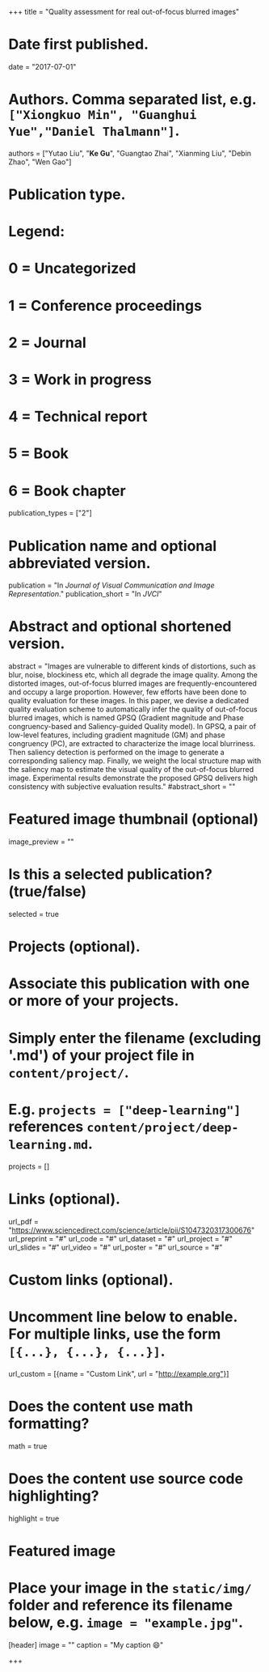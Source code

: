 +++
title = "Quality assessment for real out-of-focus blurred images"

# Date first published.
date = "2017-07-01"

# Authors. Comma separated list, e.g. `["Xiongkuo Min", "Guanghui Yue","Daniel Thalmann"]`.
authors = ["Yutao Liu", "**Ke Gu**", "Guangtao Zhai", "Xianming Liu", "Debin Zhao", "Wen Gao"]
# Publication type.
# Legend:
# 0 = Uncategorized
# 1 = Conference proceedings
# 2 = Journal
# 3 = Work in progress
# 4 = Technical report
# 5 = Book
# 6 = Book chapter
publication_types = ["2"]

# Publication name and optional abbreviated version.
publication = "In *Journal of Visual Communication and Image Representation*."
publication_short = "In *JVCI*"

# Abstract and optional shortened version.
abstract = "Images are vulnerable to different kinds of distortions, such as blur, noise, blockiness etc, which all degrade the image quality. Among the distorted images, out-of-focus blurred images are frequently-encountered and occupy a large proportion. However, few efforts have been done to quality evaluation for these images. In this paper, we devise a dedicated quality evaluation scheme to automatically infer the quality of out-of-focus blurred images, which is named GPSQ (Gradient magnitude and Phase congruency-based and Saliency-guided Quality model). In GPSQ, a pair of low-level features, including gradient magnitude (GM) and phase congruency (PC), are extracted to characterize the image local blurriness. Then saliency detection is performed on the image to generate a corresponding saliency map. Finally, we weight the local structure map with the saliency map to estimate the visual quality of the out-of-focus blurred image. Experimental results demonstrate the proposed GPSQ delivers high consistency with subjective evaluation results."
#abstract_short = ""

# Featured image thumbnail (optional)
image_preview = ""

# Is this a selected publication? (true/false)
selected = true

# Projects (optional).
#   Associate this publication with one or more of your projects.
#   Simply enter the filename (excluding '.md') of your project file in `content/project/`.
#   E.g. `projects = ["deep-learning"]` references `content/project/deep-learning.md`.
projects = []

# Links (optional).
url_pdf = "https://www.sciencedirect.com/science/article/pii/S1047320317300676"
url_preprint = "#"
url_code = "#"
url_dataset = "#"
url_project = "#"
url_slides = "#"
url_video = "#"
url_poster = "#"
url_source = "#"

# Custom links (optional).
#   Uncomment line below to enable. For multiple links, use the form `[{...}, {...}, {...}]`.
 url_custom = [{name = "Custom Link", url = "http://example.org"}]

# Does the content use math formatting?
math = true

# Does the content use source code highlighting?
highlight = true

# Featured image
# Place your image in the `static/img/` folder and reference its filename below, e.g. `image = "example.jpg"`.
[header]
image = ""
caption = "My caption 😄"

+++
